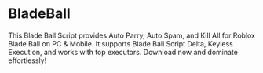 # BladeBall
This Blade Ball Script provides Auto Parry, Auto Spam, and Kill All for Roblox Blade Ball on PC &amp; Mobile. It supports Blade Ball Script Delta, Keyless Execution, and works with top executors. Download now and dominate effortlessly! 
